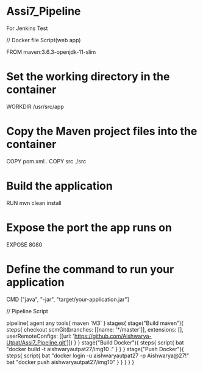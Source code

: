 # Assi7_Pipeline
For Jenkins Test


// Docker file Script(web app)

FROM maven:3.6.3-openjdk-11-slim
# Set the working directory in the container
WORKDIR /usr/src/app
# Copy the Maven project files into the container
COPY pom.xml .
COPY src ./src
# Build the application
RUN mvn clean install
# Expose the port the app runs on
EXPOSE 8080
# Define the command to run your application
CMD ["java", "-jar", "target/your-application.jar"]



// Pipeline Script

pipeline{
    agent any
    tools{
        maven 'M3'
    }
    stages{
        stage("Build maven"){
            steps{
                checkout scmGit(branches: [[name: '*/master']], extensions: [], userRemoteConfigs: [[url: 'https://github.com/Aishwarya-Utpat/Assi7_Pipeline.git']])
            }
        }
        stage("Build Docker"){
            steps{
                script{
                    bat "docker build -t aishwaryautpat27/img10 ."
                }
            }
        }
        stage("Push Docker"){
            steps{
                script{
                    bat "docker login -u aishwaryautpat27 -p Aishwarya@27!"
                    bat "docker push aishwaryautpat27/img10"
                }
            }
        }
    }
}
